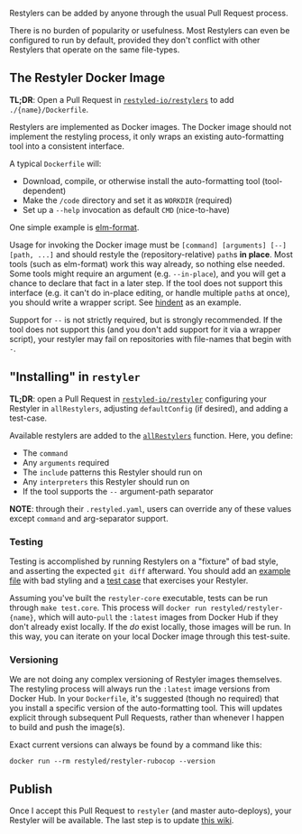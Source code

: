 Restylers can be added by anyone through the usual Pull Request process.

There is no burden of popularity or usefulness. Most Restylers can even be configured to run by default, provided they don't conflict with other Restylers that operate on the same file-types.

## The Restyler Docker Image

**TL;DR**: Open a Pull Request in [`restyled-io/restylers`](https://github.com/restyled-io/restylers) to add `./{name}/Dockerfile`.

Restylers are implemented as Docker images. The Docker image should not implement the restyling process, it only wraps an existing auto-formatting tool into a consistent interface.

A typical `Dockerfile` will:

- Download, compile, or otherwise install the auto-formatting tool (tool-dependent)
- Make the `/code` directory and set it as `WORKDIR` (required)
- Set up a `--help` invocation as default `CMD` (nice-to-have)

One simple example is [elm-format](https://github.com/restyled-io/restylers/blob/master/elm-format/Dockerfile).

Usage for invoking the Docker image must be `[command] [arguments] [--] [path, ...]` and should restyle the (repository-relative) `path`s **in place**. Most tools (such as elm-format) work this way already, so nothing else needed. Some tools might require an argument (e.g. `--in-place`), and you will get a chance to declare that fact in a later step. If the tool does not support this interface (e.g. it can't do in-place editing, or handle multiple `path`s at once), you should write a wrapper script. See [hindent](https://github.com/restyled-io/restylers/tree/master/hindent) as an example.

Support for `--` is not strictly required, but is strongly recommended. If the tool does not support this (and you don't add support for it via a wrapper script), your restyler may fail on repositories with file-names that begin with `-`.

## "Installing" in `restyler`

**TL;DR**: open a Pull Request in [`restyled-io/restyler`](https://github.com/restyled-io/restyler) configuring your Restyler in `allRestylers`, adjusting `defaultConfig` (if desired), and adding a test-case.

Available restylers are added to the [`allRestylers`](https://github.com/restyled-io/restyler/blob/85eb1c50ed6f8fa25c20bcd21f7318fd9494fc7f/src/Restyler/Config.hs#L64) function. Here, you define:

- The `command`
- Any `arguments` required
- The `include` patterns this Restyler should run on
- Any `interpreters` this Restyler should run on
- If the tool supports the `--` argument-path separator

**NOTE**: through their `.restyled.yaml`, users can override any of these values except `command` and arg-separator support.

### Testing

Testing is accomplished by running Restylers on a "fixture" of bad style, and asserting the expected `git diff` afterward. You should add an [example file](https://github.com/restyled-io/restyler/tree/master/test/core/fixtures) with bad styling and a [test case](https://github.com/restyled-io/restyler/blob/85eb1c50ed6f8fa25c20bcd21f7318fd9494fc7f/test/core/main.t#L246) that exercises your Restyler.

Assuming you've built the `restyler-core` executable, tests can be run through `make test.core`. This process will `docker run restyled/restyler-{name}`, which will auto-`pull` the `:latest` images from Docker Hub if they don't already exist locally. If the *do* exist locally, those images will be run. In this way, you can iterate on your local Docker image through this test-suite.

### Versioning

We are not doing any complex versioning of Restyler images themselves. The restyling process will always run the `:latest` image versions from Docker Hub. In your `Dockerfile`, it's suggested (though no required) that you install a specific version of the auto-formatting tool. This will updates explicit through subsequent Pull Requests, rather than whenever I happen to build and push the image(s).

Exact current versions can always be found by a command like this:

```console
docker run --rm restyled/restyler-rubocop --version
```

## Publish

Once I accept this Pull Request to `restyler` (and master auto-deploys), your Restyler will be available. The last step is to update [this wiki](https://github.com/restyled-io/restyled.io/wiki/Available-Restylers).